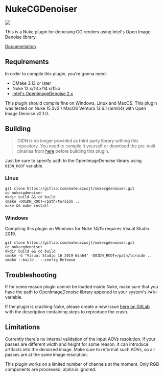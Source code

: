 # NukeCGDenoiser

![](images/denoiser_node_usage.png)

This is a Nuke plugin for denoising CG renders using Intel's Open Image Denoise library.

[Documentation](https://mateuszwojt.gitlab.io/nukecgdenoiser)

## Requirements

In order to compile this plugin, you're gonna need:

- CMake 3.13 or later
- Nuke 12.x/13.x/14.x/15.x
- [Intel's OpenImageDenoise 2.x](https://github.com/OpenImageDenoise/oidn)

This plugin should compile fine on Windows, Linux and MacOS. This plugin was tested on Nuke 15.0v2 / MacOS Ventura 13.6.1 (arm64) with Open Image Denoise v2.1.0.

## Building

> OIDN is no longer provided as third party library withing this repository. You need to compile it yourself or download the pre-built binaries from [here](https://github.com/OpenImageDenoise/oidn/releases) before building this plugin.

Just be sure to specify path to the OpenImageDenoise library using `OIDN_ROOT` variable.

### Linux

```
git clone https://gitlab.com/mateuszwojt/nukecgdenoiser.git
cd nukecgdenoiser
mkdir build && cd build
cmake -DOIDN_ROOT=/path/to/oidn ..
make && make install
```

### Windows

Compiling this plugin on Windows for Nuke 14/15 requires Visual Studio 2019.

```
git clone https://gitlab.com/mateuszwojt/nukecgdenoiser.git
cd nukecgdenoiser
mkdir build && cd build
cmake -G "Visual Studio 16 2019 Win64" -DOIDN_ROOT=/path/to/oidn ..
cmake --build . --config Release
```

## Troubleshooting

If for some reason plugin cannot be loaded inside Nuke, make sure that you have the path to OpenImageDenoise library appened to your system's `PATH` variable.

If the plugin is crashing Nuke, please create a new issue [here on GitLab](https://gitlab.com/mateuszwojt/nukecgdenoiser/-/issues) with the description containing steps to reproduce the crash.

## Limitations

Currently there's no internal validation of the input AOVs resolution. If your passes are different width and height for some reason, it can introduce artifacts into the denoised image. Make sure to reformat such AOVs, so all passes are at the same image resolution.

This plugin works on a limited number of channels at the moment. Only RGB components are processed, alpha is ignored.
